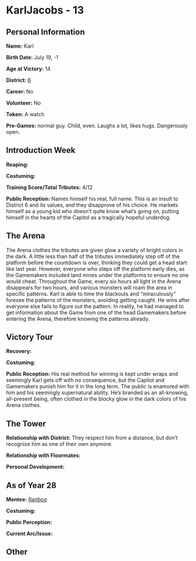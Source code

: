 # KarlJacobs - 13

## Personal Information
**Name:** Karl

**Birth Date:** July 19, -1

**Age at Victory:** 14

**District:** [6](district6.md)

**Career:** No

**Volunteer:** No

**Token:** A watch

**Pre-Games:** normal guy. Child, even. Laughs a lot, likes hugs. Dangerously open.

## Introduction Week
**Reaping:** 

**Costuming:** 

**Training Score/Total Tributes:** 4/12

**Public Reception:** Names himself his real, full name. This is an insult to District 6 and its values, and they disapprove of his choice. He markets himself as a young kid who doesn’t quite know what’s going on, putting himself in the hearts of the Capitol as a tragically hopeful underdog.

## The Arena
The Arena clothes the tributes are given glow a variety of bright colors in the dark. A little less than half of the tributes immediately step off of the platform before the countdown is over, thinking they could get a head start like last year. However, everyone who steps off the platform early dies, as the Gamemakers included land mines under the platforms to ensure no one would cheat. Throughout the Game, every six hours all light in the Arena disappears for two hours, and various monsters will roam the area in specific patterns. Karl is able to time the blackouts and “miraculously” foresee the patterns of the monsters, avoiding getting caught. He wins after everyone else fails to figure out the pattern. In reality, he had managed to get information about the Game from one of the head Gamemakers before entering the Arena, therefore knowing the patterns already.

## Victory Tour
**Recovery:** 

**Costuming:** 

**Public Reception:** His real method for winning is kept under wraps and seemingly Karl gets off with no consequence, but the Capitol and Gamemakers punish him for it in the long term. The public is enamored with him and his seemingly supernatural ability. He’s branded as an all-knowing, all-present being, often clothed in the blocky glow in the dark colors of his Arena clothes. 

## The Tower
**Relationship with District:** They respect him from a distance, but don’t recognize him as one of their own anymore.

**Relationship with Floormates:** 

**Personal Development:**

## As of Year 28
**Mentee:** [Ranboo](Ranboo.md)

**Costuming:**

**Public Perception:**

**Current Arc/Issue:**

## Other
